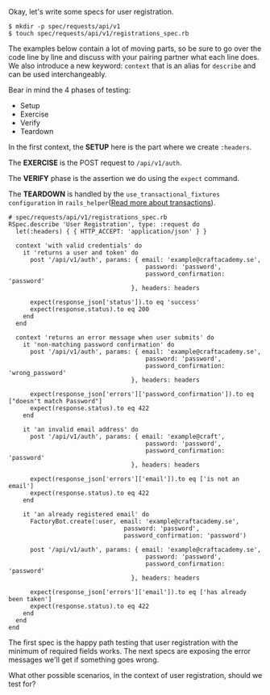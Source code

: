 Okay, let's write some specs for user registration.

    $ mkdir -p spec/requests/api/v1
    $ touch spec/requests/api/v1/registrations_spec.rb

The examples below contain a lot of moving parts, so be sure to go over the code line by line and discuss with your pairing partner what each line does. We also introduce a new keyword: `context` that is an alias for `describe` and can be used interchangeably.

Bear in mind the 4 phases of testing:

*   Setup
*   Exercise
*   Verify
*   Teardown

In the first context, the **SETUP** here is the part where we create `:headers`.

The **EXERCISE** is the POST request to `/api/v1/auth`.

The **VERIFY** phase is the assertion we do using the `expect` command.

The **TEARDOWN** is handled by the `use_transactional_fixtures configuration` in `rails_helper`([Read more about transactions](https://relishapp.com/rspec/rspec-rails/v/3-7/docs/transactions)).
```
# spec/requests/api/v1/registrations_spec.rb
RSpec.describe 'User Registration', type: :request do
  let(:headers) { { HTTP_ACCEPT: 'application/json' } }

  context 'with valid credentials' do
    it 'returns a user and token' do
      post '/api/v1/auth', params: { email: 'example@craftacademy.se',
                                      password: 'password',
                                      password_confirmation: 'password'
                                  }, headers: headers

      expect(response_json['status']).to eq 'success'
      expect(response.status).to eq 200
    end
  end

  context 'returns an error message when user submits' do
    it 'non-matching password confirmation' do
      post '/api/v1/auth', params: { email: 'example@craftacademy.se',
                                      password: 'password',
                                      password_confirmation: 'wrong_password'
                                  }, headers: headers

      expect(response_json['errors']['password_confirmation']).to eq ["doesn't match Password"]
      expect(response.status).to eq 422
    end

    it 'an invalid email address' do
      post '/api/v1/auth', params: { email: 'example@craft',
                                      password: 'password',
                                      password_confirmation: 'password'
                                  }, headers: headers

      expect(response_json['errors']['email']).to eq ['is not an email']
      expect(response.status).to eq 422
    end

    it 'an already registered email' do
      FactoryBot.create(:user, email: 'example@craftacademy.se',
                                password: 'password',
                                password_confirmation: 'password')

      post '/api/v1/auth', params: { email: 'example@craftacademy.se',
                                      password: 'password',
                                      password_confirmation: 'password'
                                  }, headers: headers

      expect(response_json['errors']['email']).to eq ['has already been taken']
      expect(response.status).to eq 422
    end
  end
end
```
The first spec is the happy path testing that user registration with the minimum of required fields works. The next specs are exposing the error messages we'll get if something goes wrong.

What other possible scenarios, in the context of user registration, should we test for?